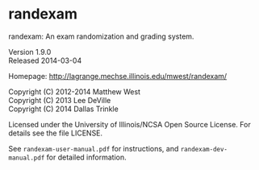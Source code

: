 
randexam
========

randexam: An exam randomization and grading system.

Version 1.9.0  
Released 2014-03-04

Homepage: <http://lagrange.mechse.illinois.edu/mwest/randexam/>

Copyright (C) 2012-2014 Matthew West  
Copyright (C) 2013 Lee DeVille  
Copyright (C) 2014 Dallas Trinkle

Licensed under the University of Illinois/NCSA Open Source
License. For details see the file LICENSE.

See `randexam-user-manual.pdf` for instructions, and
`randexam-dev-manual.pdf` for detailed information.
